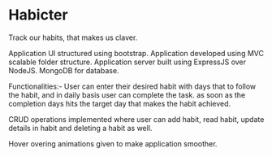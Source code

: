 # Habicter
Track our habits, that makes us claver.

Application UI structured using bootstrap.
Application developed using MVC scalable folder structure.
Application server built using ExpressJS over NodeJS.
MongoDB for database.

Functionalities:-
User can enter their desired habit with days that to follow the habit, and in daily basis user can complete the task.
as soon as the completion days hits the target day that makes the habit achieved.

CRUD operations implemented where user can add habit, read habit, update details in habit and deleting a habit as well.

Hover overing animations given to make application smoother.
